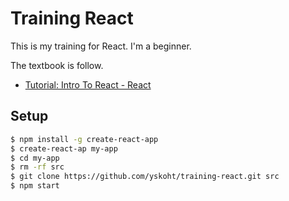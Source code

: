 
# Training React

This is my training for React. I'm a beginner.

The textbook is follow.

- [Tutorial: Intro To React \- React](https://reactjs.org/tutorial/tutorial.html)

## Setup

```sh
$ npm install -g create-react-app
$ create-react-ap my-app
$ cd my-app
$ rm -rf src
$ git clone https://github.com/yskoht/training-react.git src
$ npm start
```

